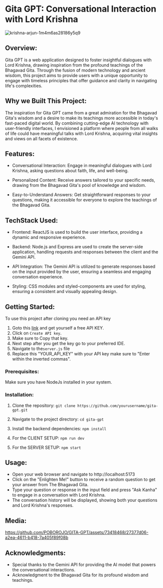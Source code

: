 # Gita GPT: Conversational Interaction with Lord Krishna

![krishna-arjun-1m4m6as28186y5q9](https://github.com/POBOROJO/GITA-GPT/assets/94280580/b3b167ad-1149-442c-b817-c40652cdf0c3)

## Overview:
Gita GPT is a web application designed to foster insightful dialogues with Lord Krishna, drawing inspiration from the profound teachings of the Bhagavad Gita. Through the fusion of modern technology and ancient wisdom, this project aims to provide users with a unique opportunity to engage with timeless principles that offer guidance and clarity in navigating life's complexities.

## Why we Built This Project:
The inspiration for Gita GPT came from a great admiration for the Bhagavad Gita's wisdom and a desire to make its teachings more accessible in today's fast-paced digital world. By combining cutting-edge AI technology with user-friendly interfaces, I envisioned a platform where people from all walks of life could have meaningful talks with Lord Krishna, acquiring vital insights and views on all facets of existence.

## Features:
- Conversational Interaction: Engage in meaningful dialogues with Lord Krishna, asking questions about faith, life, and well-being.

- Personalized Content: Receive answers tailored to your specific needs, drawing from the Bhagavad Gita's pool of knowledge and wisdom.

- Easy-to-Understand Answers: Get straightforward responses to your questions, making it accessible for everyone to explore the teachings  of the Bhagavad Gita.

## TechStack Used:
- Frontend: ReactJS is used to build the user interface, providing a dynamic and responsive experience.

- Backend: Node.js and Express are used to create the server-side application, handling requests and responses between the client and the  Gemini API.

- API Integration: The Gemini API is utilized to generate responses based on the input provided by the user, ensuring a seamless and engaging conversation experience.

- Styling: CSS modules and styled-components are used for styling, ensuring a consistent and visually appealing design.

## Getting Started:
To use this project after cloning you need an API key 

1. Goto this [link](https://aistudio.google.com/app/apikey) and get yourself a free API KEY.
2. Click on `Create API key`.
3. Make sure to Copy that key.
4. Next step after you get the key go to your preferred IDE.
5. Navigate to the`server.js` file
6. Replace this "YOUR_API_KEY" with your API key make sure to "Enter within the inverted commas".

### Prerequisites:
Make sure you have NodeJs installed in your system.

### Installation:
1. Clone the repository: `git clone https://github.com/yourusername/gita-gpt.git`

2. Navigate to the project directory: `cd gita-gpt`

3. Install the backend dependencies: `npm install`

4. For the CLIENT SETUP: `npm run dev`

5. For the SERVER SETUP: `npm start`

## Usage:
- Open your web browser and navigate to http://localhost:5173
- Click on the "Enlighten Me!" button to receive a random question to get your answer from The Bhagavad Gita.
- Type your question or response in the input field and press "Ask Kanha" to engage in a conversation with Lord Krishna.
- The conversation history will be displayed, showing both your questions and Lord Krishna's responses.

## Media:
https://github.com/POBOROJO/GITA-GPT/assets/73418468/27377d06-a2ea-4611-b418-7a405f89f08b

## Acknowledgments:
- Special thanks to the Gemini API for providing the AI model that powers the conversational interactions.
- Acknowledgment to the Bhagavad Gita for its profound wisdom and teachings.
